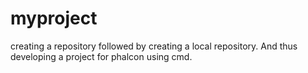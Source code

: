 # myproject
creating a repository followed by creating a local repository. And thus developing a project for phalcon using cmd.
